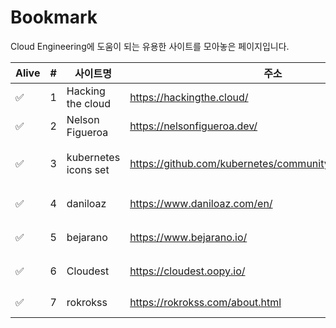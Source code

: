 # Bookmark

Cloud Engineering에 도움이 되는 유용한 사이트를 모아놓은 페이지입니다.

| Alive | #  | 사이트명               | 주소                                  | 설명                |
|-------|----|----------------------|--------------------------------------|-------------------|
| ✅    | 1  | Hacking the cloud    | <https://hackingthe.cloud/>          | Git 프로젝트        |
| ✅    | 2  | Nelson Figueroa      | <https://nelsonfigueroa.dev/>        | 테크 블로그         |
| ✅    | 3  | kubernetes icons set | <https://github.com/kubernetes/community/tree/master/icons> | Kubernetes 아이콘 모음집 |
| ✅    | 4  | daniloaz             | <https://www.daniloaz.com/en/>       | AWS 자동화 스크립트  |
| ✅    | 5  | bejarano             | <https://www.bejarano.io/>           | SRE 테크 블로그     |
| ✅    | 6  | Cloudest             | <https://cloudest.oopy.io/>          |  Cloud 블로그      |
| ✅    | 7  | rokrokss             | <https://rokrokss.com/about.html>    | DevOps Tech blog |
